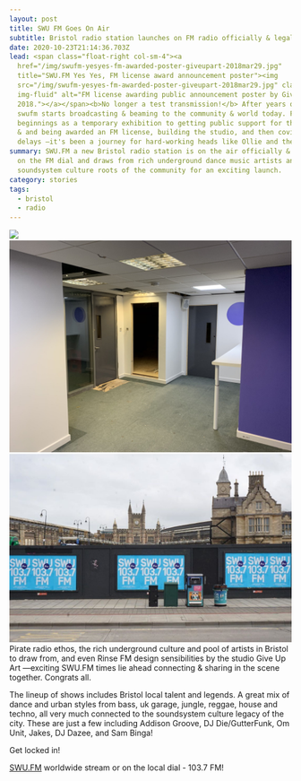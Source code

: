 ```yaml
---
layout: post
title: SWU FM Goes On Air
subtitle: Bristol radio station launches on FM radio officially & legally
date: 2020-10-23T21:14:36.703Z
lead: <span class="float-right col-sm-4"><a
  href="/img/swufm-yesyes-fm-awarded-poster-giveupart-2018mar29.jpg"
  title="SWU.FM Yes Yes, FM license award announcement poster"><img
  src="/img/swufm-yesyes-fm-awarded-poster-giveupart-2018mar29.jpg" class="mx-3
  img-fluid" alt="FM license awarding public announcement poster by GiveUpArt,
  2018."></a></span><b>No longer a test transmission!</b> After years of work,
  swufm starts broadcasting & beaming to the community & world today. From
  beginnings as a temporary exhibition to getting public support for the station
  & and being awarded an FM license, building the studio, and then covid launch
  delays –it's been a journey for hard-working heads like Ollie and the team.
summary: SWU.FM a new Bristol radio station is on the air officially & legally
  on the FM dial and draws from rich underground dance music artists and
  soundsystem culture roots of the community for an exciting launch.
category: stories
tags:
  - bristol
  - radio
---
```

<div class="container">
<div class="row">
<div class="col-sm-4"><img src="/img/swufm-nov2015-temporary transmission promo.jpg" class="img-thumbnail img-fluid"></div>
<div class="col-sm-4"><img src="/img/swufm-studio-build-14aug2020-ollie303-EfY2av_X0AAkXfo.jpg" class="img-thumbnail img-fluid"></div>
</div>
<div class="row">
<div class="col-sm-8"><img src="/img/swufm-promo-posters-bristol-giveupart-121477819_831639037580383_3785476573110854135_n.jpg" class="img-fluid img-thumbnail"></div>
</div>
</div>
Pirate radio ethos, the rich underground culture and pool of artists in Bristol to draw from, and even Rinse FM design sensibilities by the studio Give Up Art —exciting SWU.FM times lie ahead connecting & sharing in the scene together. Congrats all. 

The lineup of shows includes Bristol local talent and legends. A great mix of dance and urban styles from bass, uk garage, jungle, reggae, house and techno, all very much connected to the soundsystem culture legacy of the city. These are just a few including Addison Groove, DJ Die/GutterFunk, Om Unit, Jakes, DJ Dazee, and Sam Binga! 

Get locked in!

[SWU.FM](https://www.swu.fm/) worldwide stream or on the local dial - 103.7 FM!